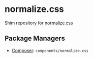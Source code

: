 # normalize.css

Shim repository for [normalize.css](https://github.com/necolas/normalize.css)

## Package Managers

* [Composer](https://packagist.org/packages/components/normalize.css): `components/normalize.css`
